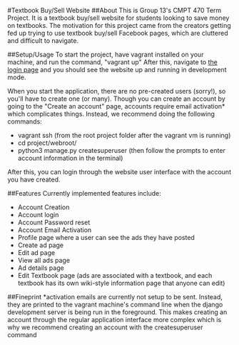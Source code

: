 #Textbook Buy/Sell Website
##About
This is Group 13's CMPT 470 Term Project. It is a textbook buy/sell website for students looking to save money on textbooks. The motivation for this project came from the creators getting fed up trying to use textbook buy/sell Facebook pages, which are cluttered and difficult to navigate.

##Setup/Usage
To start the project, have vagrant installed on your machine, and run the command, "vagrant up"
After this, navigate to [the login page](http://localhost:8080/accounts/login) and you should see the website up and running in development mode.

When you start the application, there are no pre-created users (sorry!), so you'll have to create one (or many). Though you can create an account by going to the "Create an account" page, accounts require email activation\*  which complicates things. Instead, we recommend doing the following commands:

- vagrant ssh (from the root project folder after the vagrant vm is running)
- cd project/webroot/
- python3 manage.py createsuperuser (then follow the prompts to enter account information in the terminal)

After this, you can login through the website user interface with the account you have created.

##Features
Currently implemented features include:

- Account Creation
- Account login
- Account Password reset
- Account Email Activation
- Profile page where a user can see the ads they have posted
- Create ad page
- Edit ad page
- View all ads page
- Ad details page
- Edit Textbook page (ads are associated with a textbook, and each textbook has its own wiki-style information page that anyone can edit)

##Fineprint
\*activation emails are currently not setup to be sent. Instead, they are printed to the vagrant machine's command line when the django development server is being run in the foreground. This makes creating an account through the regular application interface more complex which is why we recommend creating an account with the createsuperuser command
